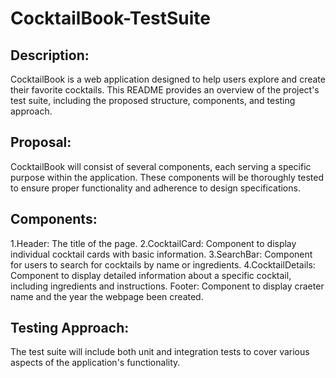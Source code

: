 # CocktailBook-TestSuite

## Description:
CocktailBook is a web application designed to help users explore and create their favorite cocktails. This README provides an overview of the project's test suite, including the proposed structure, components, and testing approach.

## Proposal:
CocktailBook will consist of several components, each serving a specific purpose within the application. These components will be thoroughly tested to ensure proper functionality and adherence to design specifications.

## Components:
1.Header: The title of the page.
2.CocktailCard: Component to display individual cocktail cards with basic information.
3.SearchBar: Component for users to search for cocktails by name or ingredients.
4.CocktailDetails: Component to display detailed information about a specific cocktail, including ingredients and instructions.
Footer: Component to display craeter name and the year the webpage been created.

## Testing Approach:
The test suite will include both unit and integration tests to cover various aspects of the application's functionality.